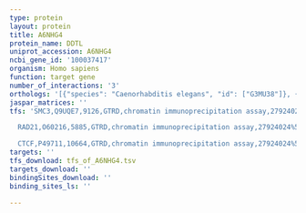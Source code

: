 ```yaml
---
type: protein
layout: protein
title: A6NHG4
protein_name: DDTL
uniprot_accession: A6NHG4
ncbi_gene_id: '100037417'
organism: Homo sapiens
function: target gene
number_of_interactions: '3'
orthologs: '[{"species": "Caenorhabditis elegans", "id": ["G3MU38"]}, {"species": "Mus musculus", "id": ["<a href=\"/protein/o35215\">O35215</a>"]}, {"species": "Rattus norvegicus", "id": ["<a href=\"/protein/p80254\">P80254</a>"]}, {"species": "Danio rerio", "id": ["<a href=\"/protein/f1qjv7\">F1QJV7</a>"]}]'
jaspar_matrices: ''
tfs: 'SMC3,Q9UQE7,9126,GTRD,chromatin immunoprecipitation assay,27924024%5Buid%5D,No

  RAD21,O60216,5885,GTRD,chromatin immunoprecipitation assay,27924024%5Buid%5D,No

  CTCF,P49711,10664,GTRD,chromatin immunoprecipitation assay,27924024%5Buid%5D,No'
targets: ''
tfs_download: tfs_of_A6NHG4.tsv
targets_download: ''
bindingSites_download: ''
binding_sites_ls: ''

---
```

